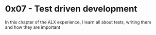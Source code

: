 # 0x07 - Test driven development
In this chapter of the ALX experience, I learn all about tests, writing them and how they are important